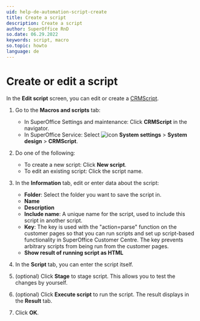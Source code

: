 ```yaml
---
uid: help-de-automation-script-create
title: Create a script
description: Create a script
author: SuperOffice RnD
so.date: 06.29.2022
keywords: script, macro
so.topic: howto
language: de
---
```


# Create or edit a script

In the **Edit script** screen, you can edit or create a [CRMScript][1].

1. Go to the **Macros and scripts** tab:

    * In SuperOffice Settings and maintenance: Click **CRMScript** in the navigator.
    * In SuperOffice Service: Select ![icon][img1] **System settings** > **System design** > **CRMScript**.

1. Do one of the following:
    * To create a new script: Click **New script**.
    * To edit an existing script: Click the script name.

1. In the **Information** tab, edit or enter data about the script:

    * **Folder**: Select the folder you want to save the script in.
    * **Name**
    * **Description**
    * **Include name**: A unique name for the script, used to include this script in another script.
    * **Key**: The key is used with the "action=parse" function on the customer pages so that you can run scripts and set up script-based functionality in SuperOffice Customer Centre. The key prevents arbitrary scripts from being run from the customer pages.
    * **Show result of running script as HTML**

1. In the **Script** tab, you can enter the script itself.

1. (optional) Click **Stage** to stage script. This allows you to test the changes by yourself.

1. (optional) Click **Execute script** to run the script. The result displays in the **Result** tab.

1. Click **OK**.

<!-- Referenced links -->
[1]: ../index.yml

<!-- Referenced images -->
[img1]: ../../../../media/icons/settings-small.png

